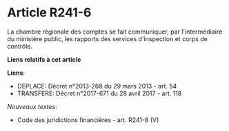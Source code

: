 # Article R241-6

La chambre régionale des comptes se fait communiquer, par l'intermédiaire du ministère public, les rapports des services
d'inspection et corps de contrôle.

**Liens relatifs à cet article**

**Liens**:

  - DEPLACE: Décret n°2013-268 du 29 mars 2013 - art. 54
  - TRANSFERE: Décret n°2017-671 du 28 avril 2017 - art. 118

_Nouveaux textes_:

  - Code des juridictions financières - art. R241-8 (V)
